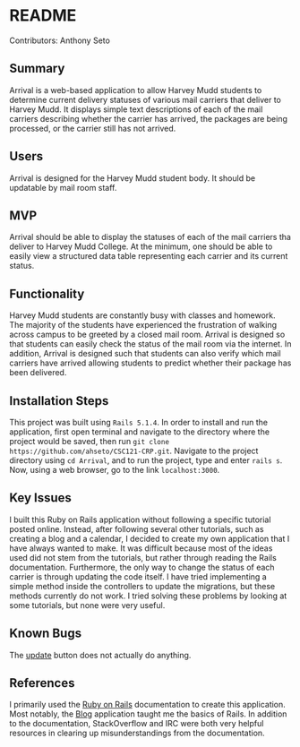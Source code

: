 # README

Contributors: Anthony Seto

## Summary
Arrival is a web-based application to allow Harvey Mudd students to
determine current delivery statuses of various mail carriers that deliver to 
Harvey Mudd. It displays simple text descriptions of each of the mail carriers
describing whether the carrier has arrived, the packages are being processed, 
or the carrier still has not arrived.


## Users
Arrival is designed for the Harvey Mudd student body. It should be 
updatable by mail room staff.


## MVP
Arrival should be able to display the statuses of each of the mail 
carriers tha deliver to Harvey Mudd College. At the minimum, one should
be able to easily view a structured data table representing each carrier
and its current status.


## Functionality
Harvey Mudd students are constantly busy with classes and
homework. The majority of the students have experienced the frustration
of walking across campus to be greeted by a closed mail room. Arrival is
designed so that students can easily check the status of the mail room via
the internet. In addition, Arrival is designed such that students can also
verify which mail carriers have arrived allowing students to predict whether
their package has been delivered.


## Installation Steps
This project was built using `Rails 5.1.4`. In order to install and run the 
application, first open terminal and navigate to the directory where the project 
would be saved, then run `git clone https://github.com/ahseto/CSC121-CRP.git`. 
Navigate to the project directory using `cd Arrival`, and to run the project, 
type and enter `rails s`. Now, using a web browser, go to the link `localhost:3000`.


## Key Issues
I built this Ruby on Rails application without following a specific tutorial 
posted online. Instead, after following several other tutorials, such as 
creating a blog and a calendar, I decided to create my own application that I 
have always wanted to make. It was difficult because most of the ideas used 
did not stem from the tutorials, but rather through reading the Rails documentation.
Furthermore, the only way to change the status of each carrier is through updating 
the code itself. I have tried implementing a simple method inside the controllers
to update the migrations, but these methods currently do not work. I tried solving
these problems by looking at some tutorials, but none were very useful. 


## Known Bugs
The [update]() button does not actually do anything.


## References
I primarily used the [Ruby on Rails](http://guides.rubyonrails.org/) documentation 
to create this application. Most notably, the [Blog](http://guides.rubyonrails.org/getting_started.html) 
application taught me the basics of Rails. In addition to the documentation,
StackOverflow and IRC were both very helpful resources in clearing up misunderstandings
from the documentation. 

